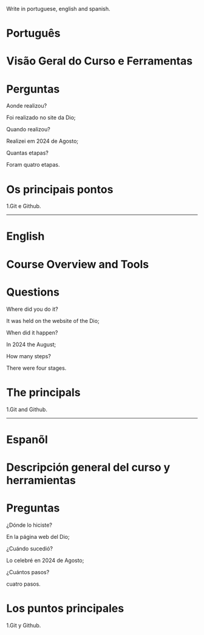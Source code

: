Write in portuguese, english and spanish.

#  Português

# Visão Geral do Curso e Ferramentas


# Perguntas

Aonde realizou?

Foi realizado no site da Dio;

Quando realizou?

Realizei em 2024 de Agosto;

Quantas etapas?

Foram quatro etapas.

# Os principais pontos

1.Git e Github.


--------------------------------------------------------------------------------------------------------------------------------

# English

#  Course Overview and Tools


# Questions

Where did you do it?

It was held on the website of the Dio; 

When did it happen?

In 2024 the August;

How many steps?

There were four stages.

# The principals

1.Git and Github.


--------------------------------------------------------------------------------------------------------------------------------

# Espanõl

#  Descripción general del curso y herramientas

# Preguntas

¿Dónde lo hiciste?

En la página web del Dio;

¿Cuándo sucedió?

Lo celebré en 2024 de Agosto;

¿Cuántos pasos?

cuatro pasos.

# Los puntos principales

1.Git y Github.



